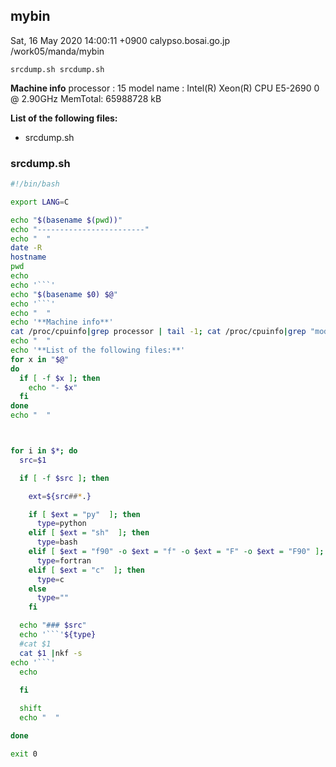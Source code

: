 mybin
------------------------
  
Sat, 16 May 2020 14:00:11 +0900
calypso.bosai.go.jp
/work05/manda/mybin

```
srcdump.sh srcdump.sh
```
  
**Machine info**
processor	: 15
model name	: Intel(R) Xeon(R) CPU E5-2690 0 @ 2.90GHz
MemTotal:       65988728 kB
  
**List of the following files:**
- srcdump.sh
  
### srcdump.sh
```bash
#!/bin/bash

export LANG=C

echo "$(basename $(pwd))"
echo "------------------------"
echo "  "
date -R
hostname
pwd
echo
echo '```'
echo "$(basename $0) $@"
echo '```'
echo "  "
echo '**Machine info**'
cat /proc/cpuinfo|grep processor | tail -1; cat /proc/cpuinfo|grep "model name" |tail -1; cat /proc/meminfo|head -1
echo "  "
echo '**List of the following files:**'
for x in "$@"
do
  if [ -f $x ]; then
    echo "- $x"
  fi
done
echo "  "



for i in $*; do
  src=$1

  if [ -f $src ]; then

    ext=${src##*.}

    if [ $ext = "py"  ]; then
      type=python
    elif [ $ext = "sh"  ]; then
      type=bash
    elif [ $ext = "f90" -o $ext = "f" -o $ext = "F" -o $ext = "F90" ]; then
      type=fortran
    elif [ $ext = "c"  ]; then
      type=c
    else
      type=""
    fi

  echo "### $src"
  echo '```'${type}
  #cat $1
  cat $1 |nkf -s
echo '```'
  echo
  
  fi

  shift
  echo "  "

done

exit 0
```

  

